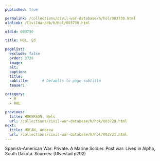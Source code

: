 ```yaml
---
published: true

permalink: /collections/civil-war-database/h/hol/003730.html
oldlink: /CivilWar/db/h/hol/003730.html

oldid: 003730

title: HOL, Ed

pagelist:
  exclude: false
  order: 3730
  image: 
  alt:
  caption:
  title:
  subtitle:      # Defaults to page subtitle
  teaser:

category: 
  - H 
  - HOL

previous:
  title: HOKERSON, Nels
  url: /collections/civil-war-database/h/hok/003729.html  
next:
  title: HOLAN, Andrew
  url: /collections/civil-war-database/h/hol/003731.html   
---
```

Spanish-American War: Private. A Marine Soldier. Post war: Lived in Alpha, South Dakota. Sources: (Ulvestad p292)